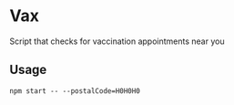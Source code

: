 # Vax

Script that checks for vaccination appointments near you

## Usage

`npm start -- --postalCode=H0H0H0`
